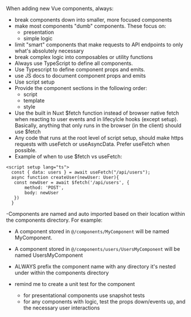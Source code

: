 When adding new Vue components, always:

- break components down into smaller, more focused components
- make most components "dumb" components. These focus on:
  - presentation
  - simple logic
- limit "smart" components that make requests to API endpoints to only what's absolutely necessary
- break complex logic into composables or utility functions
- Always use TypeScript to define all components.
- Use Typescript to define component props and emits.
- use JS docs to document component props and emits
- Use script setup
- Provide the component sections in the following order:
  - script
  - template
  - style
- Use the built in Nuxt $fetch function instead of browser native fetch when reacting to user events and in lifecylcle hooks (except setup). Basically, anything that only runs in the browser (in the client) should use $fetch
- Any code that runs at the root level of script setup, should make https requests with useFetch or useAsyncData. Prefer useFetch when possible.
- Example of when to use $fetch vs useFetch:

```
<script setup lang="ts">
  const { data: users } = await useFetch("/api/users");
  async function createUser(newUser: User){
   const newUser = await $fetch('/api/users', {
       method: 'POST',
       body: newUser
   })
  }
```

-Components are named and auto imported based on their location within the components directory. For example:

- A component stored in `@/components/MyComponent` will be named MyComponent.
- A component stored in `@/components/users/UsersMyComponent` will be named UsersMyComponent
- ALWAYS prefix the component name with any directory it's nested under within the components directory

- remind me to create a unit test for the component
  - for presentational components use snapshot tests
  - for any components with logic, test the props down/events up, and the necessary user interactions
